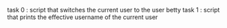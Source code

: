 task 0 :  script that switches the current user to the user betty
task 1 :  script that prints the effective username of the current user

